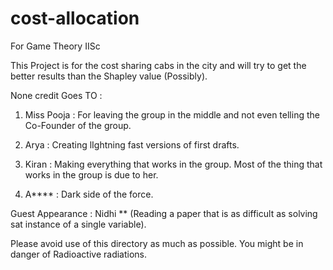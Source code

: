 # cost-allocation
For Game Theory IISc 

This Project is for the cost sharing cabs in the city and will try to get the better results than the Shapley value (Possibly). 

None credit Goes TO : 

1.  Miss Pooja : For leaving the group in the middle and
                 not even telling the Co-Founder of the group.

2.  Arya : Creating lIghtning fast versions of first drafts. 

3.  Kiran : Making everything that works in the group. Most of the thing that works in the group is due to her.

4.  A**** : Dark side of the force.

Guest Appearance : Nidhi ** (Reading a paper that is as difficult as solving sat instance of a single variable).

Please avoid use of this directory as much as possible. You might be in danger of Radioactive radiations.


